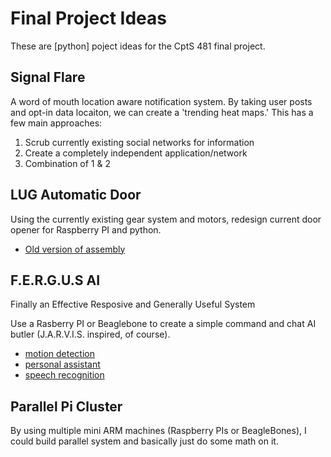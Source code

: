 # Final Project Ideas
These are [python] poject ideas for the CptS 481 final project.

## Signal Flare
A word of mouth location aware notification system. By taking user posts and opt-in data locaiton, we can create a 'trending heat maps.'  This has a few main approaches:

1. Scrub currently existing social networks for information
2. Create a completely independent application/network
3. Combination of 1 & 2

## LUG Automatic Door
Using the currently existing gear system and motors, redesign current door opener for Raspberry PI and python.

* [Old version of assembly](https://github.com/goodboyrobot/Lug-Door)

## F.E.R.G.U.S AI
Finally an Effective Resposive and Generally Useful System

Use a Rasberry PI or Beaglebone to create a simple command and chat AI butler (J.A.R.V.I.S. inspired, of course).

* [motion detection](http://www.raspberrypi.org/forums/viewtopic.php?t=45235)
* [personal assistant](http://cmusphinx.sourceforge.net/2014/04/jasper-personal-assistant-for-raspberry-pi/)
* [speech recognition](https://pypi.python.org/pypi/SpeechRecognition/)

## Parallel Pi Cluster
By using multiple mini ARM machines (Raspberry PIs or BeagleBones), I could build parallel system and basically just do some math on it.
